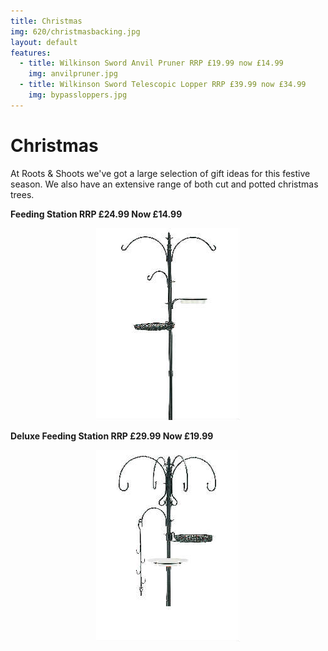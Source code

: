 ```yaml
---
title: Christmas
img: 620/christmasbacking.jpg
layout: default
features:
  - title: Wilkinson Sword Anvil Pruner RRP £19.99 now £14.99
    img: anvilpruner.jpg
  - title: Wilkinson Sword Telescopic Lopper RRP £39.99 now £34.99
    img: bypassloppers.jpg
---
```


# Christmas

At Roots & Shoots we've got a large selection of gift ideas for this festive season. We also have an extensive range of both cut and potted christmas trees.

<div class="row-fluid">
    <div class="span6">
        <p><b>Feeding Station RRP £24.99 Now £14.99</b></p>
        <p><center><img src="img/feedingstation.jpg" alt="Feeding Station" /></center></p>
    </div>
    <div class="span6">
        <p><b>Deluxe Feeding Station RRP £29.99 Now £19.99 </b></p>
        <p><center><img src="img/deluxefeeding.jpg" alt="Deluxe" /></center></p>
    </div>
</div>
